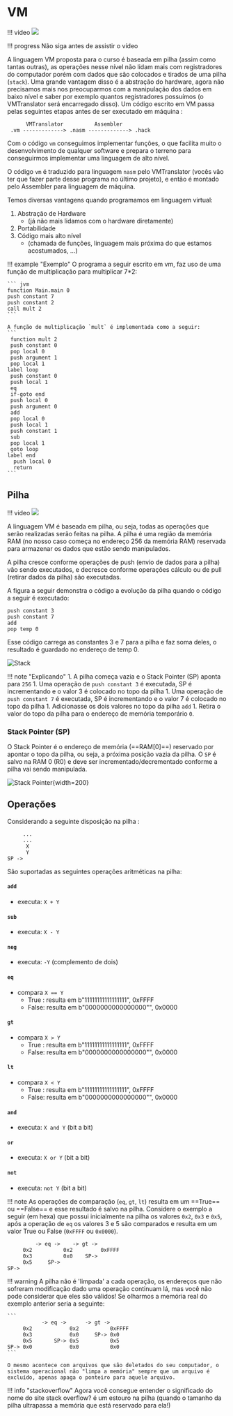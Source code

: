 # VM

!!! video
    ![](https://www.youtube.com/embed/U9DRGBVp8Eg)

!!! progress
    Não siga antes de assistir o vídeo

A linguagem VM proposta para o curso é baseada em pilha (assim como tantas outras), as operações nesse nível não lidam mais com registradores do computador porém com dados que são colocados e tirados de uma pilha (`stack`). Uma grande vantagem disso é a abstração do hardware, agora não precisamos mais nos preocuparmos com a manipulação dos dados em baixo nível e saber por exemplo quantos registradores possuímos (o VMTranslator será encarregado disso). Um código escrito em VM passa pelas seguintes etapas antes de ser executado em máquina :

```
      VMTranslator          Assembler
 .vm -------------> .nasm -------------> .hack
```

Com o código `vm` conseguimos implementar funções, o que facilita muito o desenvolvimento de qualquer software e prepara o terreno para conseguirmos implementar uma linguagem de alto nível.

O código `vm` é traduzido para linguagem `nasm` pelo VMTranslator (vocês vão ter que fazer parte desse programa no último projeto), e então é montado pelo Assembler para linguagem de máquina.

Temos diversas vantagens quando programamos em linguagem virtual: 

1. Abstração de Hardware 
     - (já não mais lidamos com o hardware diretamente)
1. Portabilidade
1. Código mais alto nível 
     - (chamada de funções, linguagem mais próxima do que estamos acostumados, ...)

!!! example "Exemplo"
    O programa a seguir escrito em vm, faz uso de uma função
    de multiplicação para multiplicar 7*2:

    ``` jvm
    function Main.main 0
	push constant 7
	push constant 2
	call mult 2
    ```
    
    A função de multiplicação `mult` é implementada como a seguir:
    ```
     function mult 2
     push constant 0
     pop local 0
     push argument 1
     pop local 1  
    label loop
     push constant 0
     push local 1
     eq
     if-goto end
     push local 0
     push argument 0
     add
     pop local 0
     push local 1
     push constant 1
     sub
     pop local 1
     goto loop
    label end
      push local 0
      return
    ```

## Pilha

!!! video
    ![](https://www.youtube.com/embed/5N0rTGZHdwY)

A linguagem VM é baseada em pilha, ou seja, todas as operações que serão realizadas serão feitas na pilha. A pilha é uma região da memória RAM (no nosso caso começa no endereço 256 da memória RAM) reservada para armazenar os dados que estão sendo manipulados.

A pilha cresce conforme operações de push (envio de dados para a pilha) vão sendo executados, e decresce conforme operações cálculo ou de pull (retirar dados da pilha) são executadas. 

A figura a seguir demonstra o código a evolução da pilha quando o código a seguir é executado:

```
push constant 3
push constant 7
add
pop temp 0
```

Esse código carrega as constantes 3 e 7 para a pilha e faz soma deles, o resultado é guardado no endereço de temp 0.

![Stack](../figs/vm/Stack.svg)

!!! note "Explicando"
    1. A pilha começa vazia e o Stack Pointer (SP) aponta para `256`
    1. Uma operação de `push constant 3` é executada, SP é incrementando e o valor 3 é colocado no topo da pilha
    1. Uma operação de `push constant 7` é executada, SP é incrementando e o valor 7 é colocado no topo da pilha
    1. Adicionasse os dois valores no topo da pilha `add`
    1. Retira o valor do topo da pilha para o endereço de memória temporário `0`.

### Stack Pointer (SP)

O Stack Pointer é o endereço de memória (==RAM[0]==) reservado por apontar o topo da pilha, ou seja, a próxima posição vazia da pilha. O `SP` é salvo na RAM 0 (R0) e deve ser incrementado/decrementado conforme a pilha vai sendo manipulada.

![Stack Pointer](../figs/vm/SP.svg){width=200}

## Operações

Considerando a seguinte disposição na pilha :

```
     ...
     ...
      X
      Y
SP ->
```

São suportadas as seguintes operações aritméticas na pilha:

#### `add`
- executa: `X + Y`

#### `sub` 
- executa: `X - Y`

#### `neg`
- executa: `-Y`  (complemento de dois)

#### `eq` 
- compara `X == Y`
    - True : resulta em b"11111111111111111", 0xFFFF
    - False: resulta em b"0000000000000000"", 0x0000
    
#### `gt`
- compara `X > Y`
    - True : resulta em b"11111111111111111", 0xFFFF
    - False: resulta em b"0000000000000000"", 0x0000
    
#### `lt` 
- compara `X < Y` 
    - True : resulta em b"11111111111111111", 0xFFFF
    - False: resulta em b"0000000000000000"", 0x0000
    
#### `and` 
- executa: `X and Y` (bit a bit)

#### `or`
- executa: `X or Y` (bit a bit)

#### `not`
- executa: `not Y` (bit a bit)
 
!!! note
    As operações de comparação (`eq`, `gt`, `lt`) resulta em um ==True== ou ==False== e esse resultado é salvo na pilha. Considere o exemplo a seguir (em hexa) que possui inicialmente na pilha os valores `0x2`, `0x3` e `0x5`, após a operação de `eq` os valores 3 e 5 são comparados e resulta em um valor True ou False (`0xFFFF` ou `0x0000`).

```
         -> eq ->    -> gt ->
     0x2          0x2         0xFFFF
     0x3          0x0    SP->
     0x5     SP->
SP->
```

!!! warning
    A pilha não é 'limpada' a cada operação, os endereços que não sofreram modificação dado uma operação continuam lá, mas você não pode considerar que eles são válidos! Se olharmos a memória real do exemplo anterior seria a seguinte:

    ```
               -> eq ->      -> gt ->
         0x2            0x2          0xFFFF
         0x3            0x0     SP-> 0x0
         0x5       SP-> 0x5          0x5
    SP-> 0x0            0x0          0x0
    ```

    O mesmo acontece com arquivos que são deletados do seu computador, o sistema operacional não "limpa a memória" sempre que um arquivo é excluído, apenas apaga o ponteiro para aquele arquivo.

!!! info "stackoverflow"
    Agora você consegue entender o significado do nome do site stack overflow? é um estouro na pilha (quando o tamanho da pilha ultrapassa a memória que está reservado para ela!)
